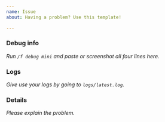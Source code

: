 ```yaml
---
name: Issue
about: Having a problem? Use this template!

---
```

<!-- FactionsUUID Issue Template
Don't put anything inside this block, as it won't be included in the issue.

If you have a question about Factions, it may be more useful to join our
Discord server which you can find at https://factions.support/help or to
check the documentation at https://factions.support look for more info.
Please also check to see if this issue has already been reported.

1.  Fill out the template, running the commands either in the console or 
    as a player. Don't simply put "latest" or we will ignore it.
    
2.  When linking files, do not attach them to the post! Paste them on 
    https://gist.github.com/, then paste a link to them in the relevant parts
    of the template. Avoid using Hastebin or Pastebin, as files are deleted
    after a period of time.
    
3.  If you are reporting an issue with lag, please include a timings report.

4.  If you are reporting an issue with messages or in-game behavior, please
    include screenshots detailing the problem.
    
5.  Include a description and any other details that may be helpful under
    "Details:".
-->
### Debug info
*Run `/f debug mini` and paste or screenshot all four lines here.* 


### Logs
*Give use your logs by going to `logs/latest.log`.*


### Details
*Please explain the problem.*
